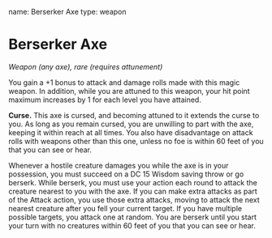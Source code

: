 name: Berserker Axe
type: weapon

# Berserker Axe 
_Weapon (any axe), rare (requires attunement)_ 

You gain a +1 bonus to attack and damage rolls made with this magic weapon. In addition, while you are attuned to this weapon, your hit point maximum increases by 1 for each level you have attained.

**Curse.** This axe is cursed, and becoming attuned to it extends the curse to you. As long as you remain cursed, you are unwilling to part with the axe, keeping it within reach at all times. You also have disadvantage on attack rolls with weapons other than this one, unless no foe is within 60 feet of you that you can see or hear.

Whenever a hostile creature damages you while the axe is in your possession, you must succeed on a DC 15 Wisdom saving throw or go berserk. While berserk, you must use your action each round to attack the creature nearest to you with the axe. If you can make extra attacks as part of the Attack action, you use those extra attacks, moving to attack the next nearest creature after you fell your current target. If you have multiple possible targets, you attack one at random. You are berserk until you start your turn with no creatures within 60 feet of you that you can see or hear. 